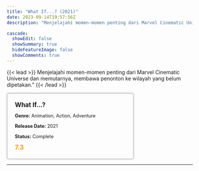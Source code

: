 ```yaml
---
title: "What If...? (2021)"
date: 2023-09-14T19:57:56Z
description: "Menjelajahi momen-momen penting dari Marvel Cinematic Universe dan memutarnya, membawa penonton ke wilayah yang belum dipetakan."

cascade:
  showEdit: false
  showSummary: true
  hideFeatureImage: false
  showComments: true
---
```


{{< lead >}}
Menjelajahi momen-momen penting dari Marvel Cinematic Universe dan memutarnya, membawa penonton ke wilayah yang belum dipetakan.”
{{< /lead >}}

<style>

/* CSS for the movie information box */
        .movie-box {
            width: 300px;
            padding: 20px;
            border: 2px solid #ccc; /* Border added */
            border-radius: 5px;
            box-shadow: 0 0 5px rgba(0, 0, 0, 0.2);
        }

        /* CSS for movie title */
        .movie-title {
            font-size: 1.2em;
            font-weight: bold;
            margin-bottom: 10px;
        }

        /* CSS for movie details */
        .movie-details {
            font-size: 0.9em;
            margin-bottom: 10px;
        }

        /* CSS for movie rating */
        .movie-rating {
            font-size: 1.2em;
            font-weight: bold;
            color: #ff9900; /* IMDb's rating color */
        }
</style>

 <div class="movie-box">
        <div class="movie-title">What If...?</div>
        <div class="movie-details">
            <p><strong>Genre:</strong> Animation, Action, Adventure</p>
            <p><strong>Release Date:</strong> 2021</p>
            <p><strong>Status:</strong> Complete</p>
        </div>
        <div class="movie-rating">7.3</div>
    </div>

---


